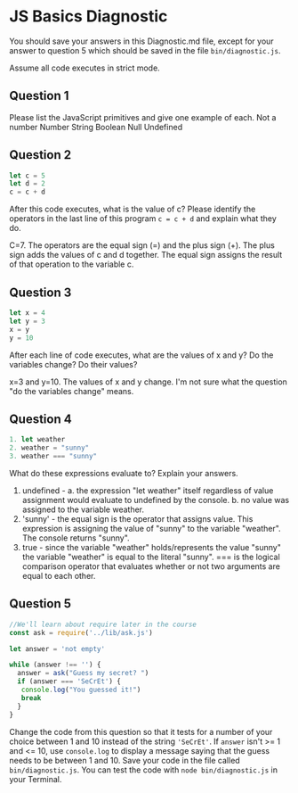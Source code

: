 # JS Basics Diagnostic

You should save your answers in this Diagnostic.md file, except for your answer to
question 5 which should be saved in the file `bin/diagnostic.js`.

Assume all code executes in strict mode.

## Question 1

Please list the JavaScript primitives and give one example of each.
Not a number
Number
String
Boolean
Null
Undefined

## Question 2

```js
let c = 5
let d = 2
c = c + d

```

After this code executes, what is the value of c?  Please identify the operators in the last line of this program `c = c + d` and explain what they do.

C=7. The operators are the equal sign (=) and the plus sign (+). The plus sign adds the values of c and d together. The equal sign assigns the result of that operation to the variable c.

## Question 3

```js
let x = 4
let y = 3
x = y
y = 10
```

After each line of code executes, what are the values of x and y?  Do the variables change?  Do their values?

<!-- solution below -->
x=3 and y=10. The values of x and y change. I'm not sure what the question "do the variables change" means.

## Question 4

```js
1. let weather
2. weather = "sunny"
3. weather === "sunny"
```

What do these expressions evaluate to?  Explain your answers.

1. undefined - a. the expression "let weather" itself regardless of value assignment would evaluate to undefined by the console. b. no value was assigned to the variable weather.
2. 'sunny' - the equal sign is the operator that assigns value. This expression is assigning the value of "sunny" to the variable "weather". The console returns "sunny".
3. true - since the variable "weather" holds/represents the value "sunny" the variable "weather" is equal to the literal "sunny". === is the logical comparison operator that evaluates whether or not two arguments are equal to each other.


## Question 5

```js
//We'll learn about require later in the course
const ask = require('../lib/ask.js')

let answer = 'not empty'

while (answer !== '') {
  answer = ask("Guess my secret? ")
  if (answer === 'SeCrEt') {
   console.log("You guessed it!")
   break
  }
}
```

Change the code from this question so that it tests for a number of your choice
between 1 and 10 instead of the string `'SeCrEt'`.  If `answer` isn't >= 1 and
<= 10, use `console.log` to display a message saying that the guess needs to
be between 1 and 10.  Save your code in the file called `bin/diagnostic.js`.
You can test the code with `node bin/diagnostic.js` in your Terminal.
